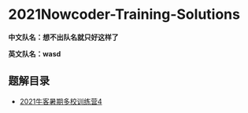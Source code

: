 # 2021Nowcoder-Training-Solutions
**中文队名：想不出队名就只好这样了**

**英文队名：wasd**

## 题解目录

- [2021牛客暑期多校训练营4](/Newcoder_4.md)

    

